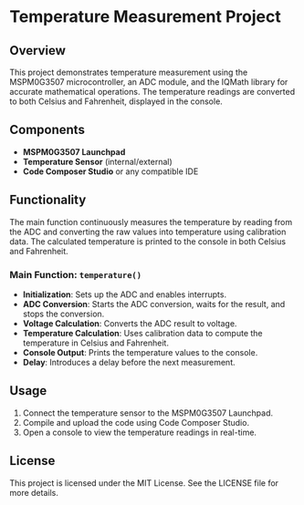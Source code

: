 # Temperature Measurement Project

## Overview

This project demonstrates temperature measurement using the MSPM0G3507 microcontroller, an ADC module, and the IQMath library for accurate mathematical operations. The temperature readings are converted to both Celsius and Fahrenheit, displayed in the console.

## Components

- **MSPM0G3507 Launchpad**
- **Temperature Sensor** (internal/external)
- **Code Composer Studio** or any compatible IDE

## Functionality

The main function continuously measures the temperature by reading from the ADC and converting the raw values into temperature using calibration data. The calculated temperature is printed to the console in both Celsius and Fahrenheit.

### Main Function: `temperature()`

- **Initialization**: Sets up the ADC and enables interrupts.
- **ADC Conversion**: Starts the ADC conversion, waits for the result, and stops the conversion.
- **Voltage Calculation**: Converts the ADC result to voltage.
- **Temperature Calculation**: Uses calibration data to compute the temperature in Celsius and Fahrenheit.
- **Console Output**: Prints the temperature values to the console.
- **Delay**: Introduces a delay before the next measurement.

## Usage

1. Connect the temperature sensor to the MSPM0G3507 Launchpad.
2. Compile and upload the code using Code Composer Studio.
3. Open a console to view the temperature readings in real-time.

## License

This project is licensed under the MIT License. See the LICENSE file for more details.
